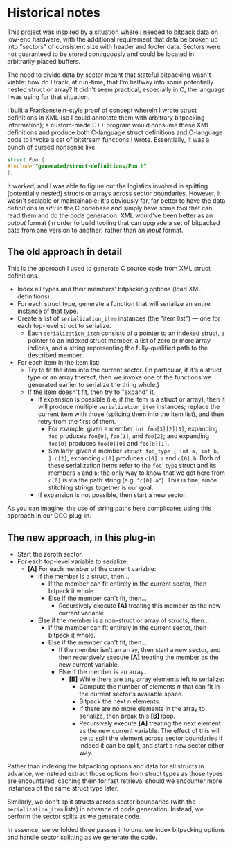 
# Historical notes

This project was inspired by a situation where I needed to bitpack data on low-end hardware, with the additional requirement that data be broken up into "sectors" of consistent size with header and footer data. Sectors were not guaranteed to be stored contiguously and could be located in arbitrarily-placed buffers.

The need to divide data by sector meant that stateful bitpacking wasn't viable: how do I track, at run-time, that I'm halfway into some potentially nested struct or array? It didn't seem practical, especially in C, the language I was using for that situation.

I built a Frankenstein-style proof of concept wherein I wrote struct definitions in XML (so I could annotate them with arbitrary bitpacking information); a custom-made C++ program would consume these XML definitions and produce both C-language struct definitions and C-language code to invoke a set of bitstream functions I wrote. Essentially, it was a bunch of cursed nonsense like

```c
struct Foo {
#include "generated/struct-definitions/Foo.h"
};
```

It worked, and I was able to figure out the logistics involved in splitting (potentially nested) structs or arrays across sector boundaries. However, it wasn't scalable or maintainable; it's obviously far, far better to have the data definitions *in situ* in the C codebase and simply have some tool that can read them and do the code generation. XML would've been better as an *output* format (in order to build tooling that can upgrade a set of bitpacked data from one version to another) rather than an *input* format.


## The old approach in detail

This is the approach I used to generate C source code from XML struct definitions.

* Index all types and their members' bitpacking options (load XML definitions)
* For each struct type, generate a function that will serialize an entire instance of that type.
* Create a list of `serialization_item` instances (the "item list") &mdash; one for each top-level struct to serialize.
  * Each `serialization_item` consists of a pointer to an indexed struct, a pointer to an indexed struct member, a list of zero or more array indices, and a string representing the fully-qualified path to the described member.
* For each item in the item list:
  * Try to fit the item into the current sector. (In particular, if it's a struct type or an array thereof, then we invoke one of the functions we generated earlier to serialize the thing whole.)
  * If the item doesn't fit, then try to "expand" it.
    * If expansion is possible (i.e. if the item is a struct or array), then it will produce multiple `serialization_item` instances; replace the current item with those (splicing them into the item list), and then retry from the first of them.
      * For example, given a member `int foo[3][2][3]`, expanding `foo` produces `foo[0]`, `foo[1]`, and `foo[2]`; and expanding `foo[0]` produces `foo[0][0]` and `foo[0][1]`.
      * Similarly, given a member `struct foo_type { int a; int b; } c[2]`, expanding `c[0]` produces `c[0].a` and `c[0].b`. Both of these serialization items refer to the `foo_type` struct and its members `a` and `b`; the only way to know that we got here from `c[0]` is via the path string (e.g. `"c[0].a"`). This is fine, since stitching strings together is our goal.
    * If expansion is not possible, then start a new sector.

As you can imagine, the use of string paths here complicates using this approach in our GCC plug-in.


## The new approach, in this plug-in

* Start the zeroth sector.
* For each top-level variable to serialize:
  * **[A]** For each member of the current variable:
    * If the member is a struct, then...
      * If the member can fit entirely in the current sector, then bitpack it whole.
      * Else if the member can't fit, then...
        * Recursively execute **[A]** treating this member as the new current variable.
    * Else if the member is a non-struct or array of structs, then...
      * If the member can fit entirely in the current sector, then bitpack it whole.
      * Else if the member can't fit, then...
        * If the member isn't an array, then start a new sector, and then recursively execute **[A]** treating the member as the new current variable.
        * Else if the member is an array...
          * **[B]** While there are any array elements left to serialize:
            * Compute the number of elements *n* that can fit in the current sector's available space.
            * Bitpack the next *n* elements.
            * If there are no more elements in the array to serialize, then break this **[B]** loop.
            * Recursively execute **[A]** treating the next element as the new current variable. The effect of this will be to split the element across sector boundaries if indeed it can be split, and start a new sector either way.

Rather than indexing the bitpacking options and data for all structs in advance, we instead extract those options from struct types as those types are encountered, caching them for fast retrieval should we encounter more instances of the same struct type later.

Similarly, we don't split structs across sector boundaries (with the `serialization_item` lists) in advance of code generation. Instead, we perform the sector splits as we generate code.

In essence, we've folded three passes into one: we index bitpacking options and handle sector splitting as we generate the code.